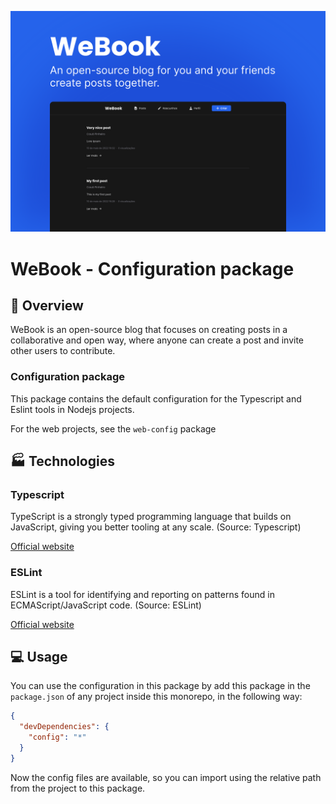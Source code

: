 ![Cover image](../../.github/assets/cover.svg)

# WeBook - Configuration package

## 📄 Overview

WeBook is an open-source blog that focuses on creating posts in a collaborative and open way, where anyone can create a post and invite other users to contribute.

### Configuration package

This package contains the default configuration for the Typescript and Eslint tools in Nodejs projects.

For the web projects, see the `web-config` package

## 🏭 Technologies

### Typescript

TypeScript is a strongly typed programming language that builds on JavaScript, giving you better tooling at any scale. (Source: Typescript)

[Official website](https://www.typescriptlang.org/)

### ESLint

ESLint is a tool for identifying and reporting on patterns found in ECMAScript/JavaScript code. (Source: ESLint)

[Official website](https://github.com/eslint/eslint)

## 💻 Usage

You can use the configuration in this package by add this package in the `package.json` of any project inside this monorepo, in the following way:

```json
{
  "devDependencies": {
    "config": "*"
  }
}
```

Now the config files are available, so you can import using the relative path from the project to this package.
